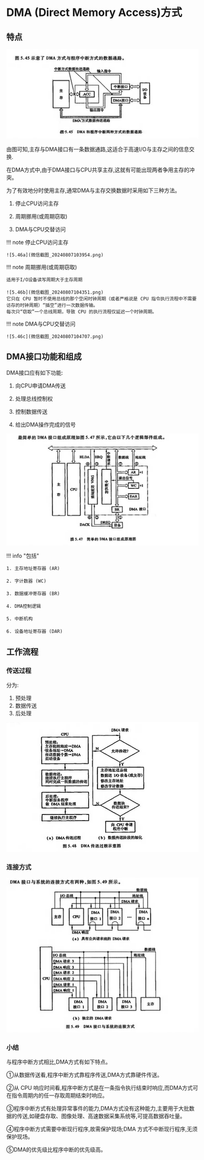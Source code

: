 # DMA (Direct Memory Access)方式

## 特点

![5.45](微信截图_20240807102253.png)

由图可知,主存与DMA接口有一条数据通路,这适合于高速I/O与主存之间的信息交换.

在DMA方式中,由于DMA接口与CPU共享主存,这就有可能出现两者争用主存的冲突。

为了有效地分时使用主存,通常DMA与主存交换数据时采用如下三种方法。

1. 停止CPU访问主存

2. 周期挪用(或周期窃取)

3. DMA与CPU交替访问

!!! note 停止CPU访问主存

    ![5.46a](微信截图_20240807103954.png)

!!! note 周期挪用(或周期窃取)

    适用于I/O设备读写周期大于主存周期

    ![5.46b](微信截图_20240807104351.png)
    它只在 CPU 暂时不使用总线的那个空闲时钟周期（或者严格说是 CPU 指令执行流程中不需要访存的时钟周期）“插空”进行一次数据传输。
    每次只“窃取”一个总线周期，导致 CPU 的执行流程仅延迟一个时钟周期。


!!! note DMA与CPU交替访问

    ![5.46c](微信截图_20240807104707.png)

## DMA接口功能和组成

DMA接口应有如下功能:

1. 向CPU申请DMA传送

2. 处理总线控制权

3. 控制数据传送

4. 给出DMA操作完成的信号

![5.47](微信截图_20240807105145.png)

!!! info "包括"
    
    1. 主存地址寄存器 (AR)

    2. 字计数器 (WC)

    3. 数据缓冲寄存器 (BR)

    4. DMA控制逻辑

    5. 中断机构

    6. 设备地址寄存器 (DAR)

## 工作流程

### 传送过程
分为:

1. 预处理
2. 数据传送
3. 后处理

![5.48](微信截图_20240807110207.png)

### 连接方式

![5.49](微信截图_20240807110359.png)

### 小结
与程序中断方式相比,DMA方式有如下特点。

①从数据传送看,程序中断方式靠程序传送,DMA方式靠硬件传送。

②从 CPU 响应时间看,程序中断方式是在一条指令执行结束时响应,而DMA方式可在指令周期内的任一存取周期结束时响应。

③程序中断方式有处理异常事件的能力,DMA方式没有这种能力,主要用于大批数据的传送,如硬盘存取、图像处理、高速数据采集系统等,可提高数据吞吐量。

④程序中断方式需要中断现行程序,故需保护现场;DMA 方式不中断现行程序,无须保护现场。

⑤DMA的优先级比程序中断的优先级高。
